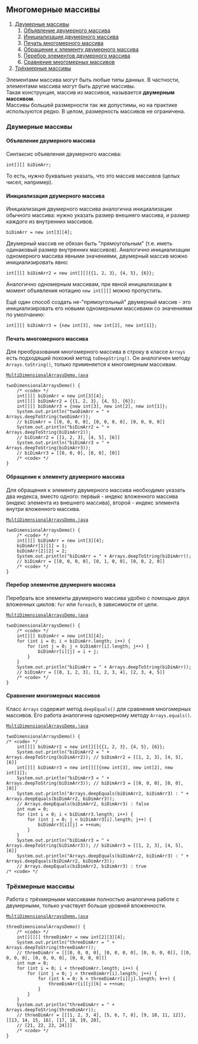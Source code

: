 ## Многомерные массивы

1. [Двумерные массивы](#2d-arrays)
    1. [Объявление двумерного массива](#declaration)
    1. [Инициализация двумерного массива](#initialization)
    1. [Печать многомерного массива](#to-deep-string)
    1. [Обращение к элементу двумерного массива](#elements)
    1. [Перебор элементов двумерного массива](#iterating)
    1. [Сравнение многомерных массивов](#deep-equals)
1. [Трёхмерные массивы](#3d-arrays)

Элементами массива могут быть любые типы данных. В частности, элементами массива могут быть другие массивы.  
Такая конструкция, массив из массивов, называется **двумерным массивом**.  
Массивы большей размерности так же допустимы, но на практике используются редко. В целом, размерность массивов не 
ограничена.

### Двумерные массивы <a name="2d-arrays"></a>

#### Объявление двумерного массива <a name="declaration"></a> 

Синтаксис объявления двумерного массива:

    int[][] biDimArr;

То есть, нужно буквально указать, что это массив массивов (целых чисел, например).

#### Инициализация двумерного массива <a name="initialization"></a> 

Инициализация двумерного массива аналогична инициализации обычного массива: нужно указать размер внешнего массива, и 
размер каждого из внутренних массивов.

    biDimArr = new int[3][4];
    
Двумерный массив не обязан быть "прямоугольным" (т.е. иметь одинаковый размер внутренних массивов). Аналогично 
инициализации одномерного массива явными значениями, двумерный массив можно инициализировать явно:

    int[][] biDimArr2 = new int[][]{{1, 2, 3}, {4, 5}, {6}};

Аналогично одномерным массивам, при явной инициализации в момент объявления нотацию `new int[][]` можно пропустить.

Ещё один способ создать не-"прямоугольный" двумерный массив - это инициализировать его новыми одномерными массивами со 
значениями по умолчанию:

    int[][] biDimArr3 = {new int[3], new int[2], new int[1]};

#### Печать многомерного массива <a name="to-deep-string"></a>

Для преобразования многомерного массива в строку в классе `Arrays` есть подходящий похожий метод `toDeepString()`. Он 
аналогичен методу `Arrays.toString()`, только применяется к многомерным массивам.

[`MultiDimensionalArraysDemo.java`][MDArrays]

    twoDimensionalArraysDemo() {
        /* <code> */
        int[][] biDimArr = new int[3][4];
        int[][] biDimArr2 = {{1, 2, 3}, {4, 5}, {6}};
        int[][] biDimArr3 = {new int[3], new int[2], new int[1]};
        System.out.println("twoDimArr = " + Arrays.deepToString(twoDimArr)); 
        // biDimArr = [[0, 0, 0, 0], [0, 0, 0, 0], [0, 0, 0, 0]]
        System.out.println("biDimArr2 = " + Arrays.deepToString(biDimArr2));
        // biDimArr2 = [[1, 2, 3], [4, 5], [6]]
        System.out.println("biDimArr3 = " + Arrays.deepToString(biDimArr3));
        // biDimArr3 = [[0, 0, 0], [0, 0], [0]]
        /* <code> */
    }

#### Обращение к элементу двумерного массива <a name="elements"></a>

Для обращения к элементу двумерного массива необходимо указать два индекса, вместо одного: первый - индекс вложенного 
массива (индекс элемента из внешнего массива), второй - индекс элемента внутри вложенного массива.

[`MultiDimensionalArraysDemo.java`][MDArrays]

    twoDimensionalArraysDemo() {
        /* <code> */
        int[][] biDimArr = new int[3][4];
        biDimArr[1][1] = 1;
        biDimArr[2][2] = 2;
        System.out.println("biDimArr = " + Arrays.deepToString(biDimArr));
        // biDimArr = [[0, 0, 0, 0], [0, 1, 0, 0], [0, 0, 2, 0]]
        /* <code> */
    }
    
#### Перебор элементов двумерного массива <a name="iterating"></a>

Перебрать все элементы двумерного массива удобно с помощью двух вложенных циклов: `for` или `foreach`, в зависимости от 
цели.

[`MultiDimensionalArraysDemo.java`][MDArrays]

    twoDimensionalArraysDemo() {
        /* <code> */
        int[][] biDimArr = new int[3][4];
        for (int i = 0; i < biDimArr.length; i++) {
            for (int j = 0; j < biDimArr[i].length; j++) {
                biDimArr[i][j] = i + j;
            }
        }
        System.out.println("biDimArr = " + Arrays.deepToString(biDimArr));
        // biDimArr = [[0, 1, 2, 3], [1, 2, 3, 4], [2, 3, 4, 5]]
        /* <code> */
    }

#### Сравнение многомерных массивов <a name="deep-equals"></a>

Класс `Arrays` содержит метод `deepEquals()` для сравнения многомерных массивов. Его работа аналогична одномерному 
методу `Arrays.equals()`.

[`MultiDimensionalArraysDemo.java`][MDArrays]

    twoDimensionalArraysDemo() {
    /* <code> */
        int[][] biDimArr2 = new int[][]{{1, 2, 3}, {4, 5}, {6}};
        System.out.println("biDimArr2 = " + Arrays.deepToString(biDimArr2)); // biDimArr2 = [[1, 2, 3], [4, 5], [6]]
        int[][] biDimArr3 = new int[][]{new int[3], new int[2], new int[1]};
        System.out.println("biDimArr3 = " + Arrays.deepToString(biDimArr3)); // biDimArr3 = [[0, 0, 0], [0, 0], [0]]
        System.out.println("Arrays.deepEquals(biDimArr2, biDimArr3) : " + Arrays.deepEquals(biDimArr2, biDimArr3));
        // Arrays.deepEquals(biDimArr2, biDimArr3) : false
        int num = 0;
        for (int i = 0; i < biDimArr3.length; i++) {
            for (int j = 0; j < biDimArr3[i].length; j++) {
                biDimArr3[i][j] = ++num;
            }
        }
        System.out.println("biDimArr3 = " + Arrays.deepToString(biDimArr3)); // biDimArr3 = [[1, 2, 3], [4, 5], [6]]
        System.out.println("Arrays.deepEquals(biDimArr2, biDimArr3) : " + Arrays.deepEquals(biDimArr2, biDimArr3));
        // Arrays.deepEquals(biDimArr2, biDimArr3) : true
    /* <code> */

### Трёхмерные массивы <a name="3d-arrays"></a>

Работа с трёхмерными массивами полностью аналогична работе с двумерными, только участвует больше уровней вложенности.

[`MultiDimensionalArraysDemo.java`][MDArrays]

    threeDimensionalArraysDemo() {
        /* <code> */
        int[][][] threeDimArr = new int[2][3][4];
        System.out.println("threeDimArr = " + Arrays.deepToString(threeDimArr));
        // threeDimArr = [[[0, 0, 0, 0], [0, 0, 0, 0], [0, 0, 0, 0]], [[0, 0, 0, 0], [0, 0, 0, 0], [0, 0, 0, 0]]]
        int num = 0;
        for (int i = 0; i < threeDimArr.length; i++) {
            for (int j = 0; j < threeDimArr[i].length; j++) {
                for (int k = 0; k < threeDimArr[i][j].length; k++) {
                    threeDimArr[i][j][k] = ++num;
                }
            }
        }
        System.out.println("threeDimArr = " + Arrays.deepToString(threeDimArr));
        // threeDimArr = [[[1, 2, 3, 4], [5, 6, 7, 8], [9, 10, 11, 12]], [[13, 14, 15, 16], [17, 18, 19, 20], 
        // [21, 22, 23, 24]]]
        /* <code> */
    }

<!--  ------------------------------  -->
[MDArrays]: MultiDimensionalArraysDemo.java